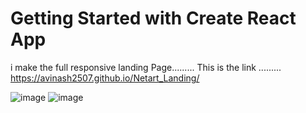# Getting Started with Create React App
i make the full responsive landing Page.........
This is the link .........
https://avinash2507.github.io/Netart_Landing/


![image](https://user-images.githubusercontent.com/93754695/184954338-d06ac78e-82f3-4bdd-9311-56064365814f.png)
![image](https://user-images.githubusercontent.com/93754695/184954366-38a92717-9bf7-4560-8e5d-f66a50688bd9.png)
